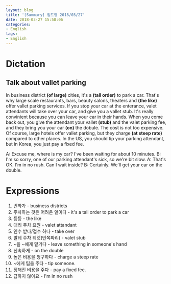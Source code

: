 ```yaml
---
layout: blog
title: '[Summary] 입트영 2018/03/27'
date: 2018-03-27 15:58:06
categories:
- English
tags:
- English
---
```



# Dictation
## Talk about vallet parking

In business district **(of large)** cities, it's a **(tall order)** to park a car. That's why large scale restaurants, bars, beauty salons, theaters and **(the like)** offer vallet parking services. If you stop your car at the enterance, valet attendants will take over your car, and give you a vallet stub. It's really convinient because you can leave your car in their hands. When you come back out, you give the attendant your vallet **(stub)** and the valet parking fee, and they bring you your car **(on)** the dobule. The cost is not too expensive. Of course, large hotels offer vallet parking, but they charge **(at steep rate)** compared to other places. In the US, you should tip your parking attendant, but in Korea, you just pay a fixed fee.

A: Excuse me, where is my car? I've been waiting for about 10 minutes.
B: I'm so sorry, one of our parking attendant's sick, so we're bit slow.
A: That's OK. I'm in no rush. Can I wait inside?
B: Certainly. We'll get your car on the double.

# Expressions

1. 번화가 - business districts
1. 주차하는 것은 어려운 일이다 - it's a tall order to park a car
1. 등등 - the like
1. 대리 주차 요원 - valet attandant
1. 인수 받다/접수 하다 - take over
1. 발레 주차 티켓(반쪽짜리) - valet stub
1. ~을 ~에게 맡기다 - leave something in someone's hand
1. 신속하게 - on the double
1. 높은 비용을 청구하다 - charge a steep rate
1. ~에게 팁을 주다 - tip someone.
1. 정해진 비용을 주다 - pay a fixed fee.
1. 급하지 않아요 - I'm in no rush
